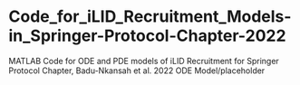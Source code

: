 # Code_for_iLID_Recruitment_Models-in_Springer-Protocol-Chapter-2022
MATLAB Code for ODE and PDE models of iLID Recruitment for Springer Protocol Chapter, Badu-Nkansah et al. 2022
ODE Model/placeholder
